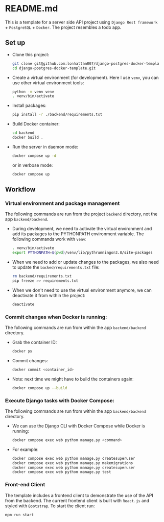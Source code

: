 # README.md

This is a template for a server side API project using `Django Rest framework` + `PostgreSQL` + `Docker`. The project resembles a todo app.

## Set up

- Clone this project:
	```bash
	git clone git@github.com:lonhattan007/django-postgres-docker-template.git
	cd django-postgres-docker-template.git
	```

- Create a virtual environment (for development). Here I use `venv`, you can use other virtual environment tools:
	```bash
	python -m venv venv
	. venv/bin/activate
	```
- Install packages:
	```bash
	pip install -r ./backend/requirements.txt
	```
- Build Docker container:
	```bash
	cd backend
	docker build .
	```

- Run the server in daemon mode:
	```bash
	docker compose up -d
	```
	or in verbose mode:
	```bash
	docker compose up
	```

## Workflow

### Virtual environment and package management
The following commands are run from the project `backend` directory, not the app `backend/backend`.

- During development, we need to activate the virtual environment and add its packages to the PYTHONPATH environment variable. The following commands work with `venv`:
  ```bash
  . venv/bin/activate
  export PYTHONPATH=$(pwd)/venv/lib/pythrunningon3.8/site-packages
  ```

- When we need to add or update changes to the packages, we also need to update the `backed/requirements.txt` file:
  ```bash
  rm backend/requirements.txt
  pip freeze >> requirements.txt
  ```
- When we don't need to use the virtual environment anymore, we can deactivate it from within the project:
  ```bash
  deactivate
  ```

### Commit changes when Docker is running:
The following commands are run from within the app `backend/backend` directory.

- Grab the container ID:
	```bash
	docker ps
	```
- Commit changes:
	```bash
	docker commit <container_id>
	```
- Note: next time we might have to build the containers again:
	```bash
	docker compose up --build
	```

### Execute Django tasks with Docker Compose:
The following commands are run from within the app `backend/backend` directory.

- We can use the Django CLI with Docker Compose while Docker is running:
	```bash
	docker compose exec web python manage.py <command>
	```

- For example:
	```bash
	docker compose exec web python manage.py createsuperuser
	docker compose exec web python manage.py makemigrations
	docker compose exec web python manage.py createsuperuser
	docker compose exec web python manage.py test
	```

### Front-end Client
The template includes a frontend client to demonstrate the use of the API from the backend. The current frontend client is built with `React.js` and styled with `Bootstrap`. To start the client run:
```bash
npm run start
```
